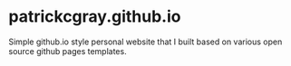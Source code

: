 # patrickcgray.github.io

Simple github.io style personal website that I built based on various open source github pages templates.
